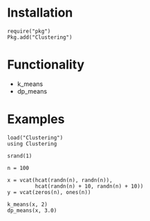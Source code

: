# Installation

    require("pkg")
    Pkg.add("Clustering")

# Functionality

* k_means
* dp_means

# Examples

    load("Clustering")
    using Clustering

    srand(1)

    n = 100

    x = vcat(hcat(randn(n), randn(n)),
             hcat(randn(n) + 10, randn(n) + 10))
    y = vcat(zeros(n), ones(n))

    k_means(x, 2)
    dp_means(x, 3.0)
